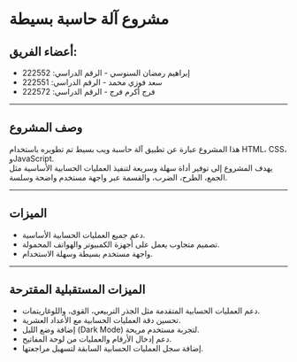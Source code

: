 # مشروع آلة حاسبة بسيطة

## أعضاء الفريق:
- إبراهيم رمضان السنوسي - الرقم الدراسي: 222552  
- سعد فوزي محمد - الرقم الدراسي: 222551  
- فرج أكرم فرج - الرقم الدراسي: 222572  

---

## وصف المشروع  
هذا المشروع عبارة عن تطبيق آلة حاسبة ويب بسيط تم تطويره باستخدام HTML، CSS، وJavaScript.  
يهدف المشروع إلى توفير أداة سهلة وسريعة لتنفيذ العمليات الحسابية الأساسية مثل الجمع، الطرح، الضرب، والقسمة عبر واجهة مستخدم واضحة وسلسة.

---

## الميزات  
- دعم جميع العمليات الحسابية الأساسية.  
- تصميم متجاوب يعمل على أجهزة الكمبيوتر والهواتف المحمولة.  
- واجهة مستخدم بسيطة وسهلة الاستخدام.  

---
## الميزات المستقبلية المقترحة

- دعم العمليات الحسابية المتقدمة مثل الجذر التربيعي، القوى، واللوغاريتمات.  
- تحسين دقة العمليات الحسابية مع الأعداد العشرية.  
- إضافة وضع الليل (Dark Mode) لتجربة مستخدم مريحة.  
- دعم إدخال الأرقام والعمليات من لوحة المفاتيح.  
- إضافة سجل العمليات الحسابية السابقة لتسهيل مراجعتها.

